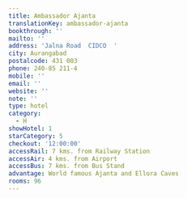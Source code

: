 ```yaml
---
title: Ambassador Ajanta
translationKey: ambassador-ajanta
bookthrough: ''
mailto: ''
address: 'Jalna Road  CIDCO  '
city: Aurangabad
postalcode: 431 003
phone: 240-85 211-4
mobile: ''
email: ''
website: ''
note: ''
type: hotel
category:
  - H
showHotel: 1
starCategory: 5
checkout: '12:00:00'
accessRail: 7 kms. from Railway Station
accessAir: 4 kms. from Airport
accessBus: 7 kms. from Bus Stand
advantage: World famous Ajanta and Ellora Caves
rooms: 96
---
```

